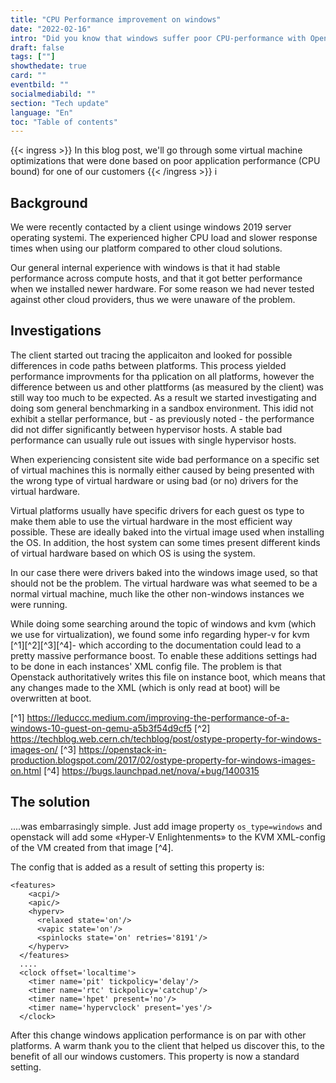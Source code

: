 ```yaml
---
title: "CPU Performance improvement on windows"
date: "2022-02-16"
intro: "Did you know that windows suffer poor CPU-performance with Openstack and KVM's default settings?"
draft: false
tags: [""]
showthedate: true
card: ""
eventbild: ""
socialmediabild: ""
section: "Tech update"
language: "En"
toc: "Table of contents"
---
```

{{< ingress >}}
In this blog post, we'll go through some virtual machine optimizations that were done based on poor application performance (CPU bound) for one of our customers
{{< /ingress >}}
i
## Background

We were recently contacted by a client usinge windows 2019 server operating systemi. The experienced higher CPU load and slower response times when using our platform compared to other cloud solutions.

Our general internal experience with windows is that it had stable performance across compute hosts, and that it got better performance when we installed newer hardware. For some reason we had never tested against other cloud providers, thus we were unaware of the problem.

## Investigations
The client started out tracing the applicaiton and looked for possible differences in code paths between platforms. This process yielded performance improvments for tha pplication on all platforms, however the difference between us and other plattforms (as measured by the client) was still way too much to be expected. As a result we started investigating and doing som general benchmarking in a sandbox environment. This idid not exhibit a stellar performance, but - as previously noted - the performance did not differ significantly between hypervisor hosts. A stable bad performance can usually rule out issues with single hypervisor hosts.

When experiencing consistent site wide bad performance on a specific set of virtual machines this is normally either caused by being presented with the wrong type of virtual hardware or using bad (or no) drivers for the virtual hardware.

Virtual platforms usually have specific drivers for each guest os type to make them able to use the virtual hardware in the most efficient way possible. These are ideally baked into the virtual image used when installing the OS. In addition, the host system can some times present different kinds of virtual hardware based on which OS is using the system.

In our case there were drivers baked into the windows image used, so that should not be the problem. The virtual hardware was what seemed to be a normal virtual machine, much like the other non-windows instances we were running.

While doing some searching around the topic of windows and kvm (which we use for virtualization), we found some info regarding hyper-v for kvm [^1][^2][^3][^4]- which according to the documentation could lead to a pretty massive performance boost. To enable these additions settings had to be done in each instances' XML config file. The problem is that Openstack authoritatively writes this file on instance boot, which means that any changes made to the XML (which is only read at boot) will be overwritten at boot.

[^1] https://leduccc.medium.com/improving-the-performance-of-a-windows-10-guest-on-qemu-a5b3f54d9cf5
[^2] https://techblog.web.cern.ch/techblog/post/ostype-property-for-windows-images-on/
[^3] https://openstack-in-production.blogspot.com/2017/02/ostype-property-for-windows-images-on.html 
[^4] https://bugs.launchpad.net/nova/+bug/1400315

## The solution

....was embarrasingly simple. Just add image property `os_type=windows` and openstack will add some «Hyper-V Enlightenments» to the KVM XML-config of the VM created from that image [^4].

The config that is added as a result of setting this property is:

```
<features>
    <acpi/>
    <apic/>
    <hyperv>
      <relaxed state='on'/>
      <vapic state='on'/>
      <spinlocks state='on' retries='8191'/>
    </hyperv>
  </features>
  ....
  <clock offset='localtime'>
    <timer name='pit' tickpolicy='delay'/>
    <timer name='rtc' tickpolicy='catchup'/>
    <timer name='hpet' present='no'/>
    <timer name='hypervclock' present='yes'/>
  </clock>
```

After this change windows application performance is on par with other platforms. A warm thank you to the client that helped us discover this, to the benefit of all our windows customers. This property is now a standard setting.
